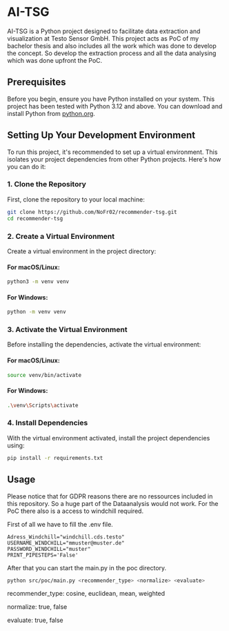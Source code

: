 
# AI-TSG

AI-TSG is a Python project designed to facilitate data extraction and visualization at Testo Sensor GmbH. This project acts as PoC of my bachelor thesis and also includes all the work which was done to develop the concept. So develop the extraction process and all the data analysing which was done upfront the PoC.

## Prerequisites

Before you begin, ensure you have Python installed on your system. This project has been tested with Python 3.12 and above. You can download and install Python from [python.org](https://www.python.org/downloads/).

## Setting Up Your Development Environment

To run this project, it's recommended to set up a virtual environment. This isolates your project dependencies from other Python projects. Here's how you can do it:

### 1. Clone the Repository

First, clone the repository to your local machine:

```bash
git clone https://github.com/NoFr02/recommender-tsg.git
cd recommender-tsg
```

### 2. Create a Virtual Environment

Create a virtual environment in the project directory:

#### For macOS/Linux:
```bash
python3 -m venv venv
```

#### For Windows:
```bash
python -m venv venv
```

### 3. Activate the Virtual Environment

Before installing the dependencies, activate the virtual environment:

#### For macOS/Linux:
```bash
source venv/bin/activate
```

#### For Windows:
```bash
.\venv\Scripts\activate
```

### 4. Install Dependencies

With the virtual environment activated, install the project dependencies using:

```bash
pip install -r requirements.txt
```

## Usage

Please notice that for GDPR reasons there are no ressources included in this repository. So a huge part of the Dataanalysis would not work. For the PoC there also is a access to windchill required. 

First of all we have to fill the .env file.

```shell
Adress_Windchill="windchill.cds.testo"
USERNAME_WINDCHILL="mmuster@muster.de"
PASSWORD_WINDCHILL="muster"
PRINT_PIPESTEPS='False'
```

After that you can start the main.py in the poc directory.
```bash
python src/poc/main.py <recommender_type> <normalize> <evaluate>
```

recommender_type: cosine, euclidean, mean, weighted

normalize: true, false

evaluate: true, false